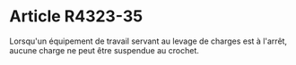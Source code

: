 # Article R4323-35

  
Lorsqu'un équipement de travail servant au levage de charges est à l'arrêt, aucune charge ne peut être suspendue au crochet.